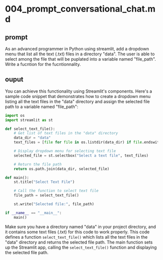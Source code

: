 # 004_prompt_conversational_chat.md

## prompt
As an advanced programmer in Python using streamlit, add a dropdown menu that list all the text (.txt) files in a directory "data". The user is able to select among the file that will be puplated into a variable named "file_path". Write a fucntion for the fucntionnality.



## ouput
You can achieve this functionality using Streamlit's components. Here's a sample code snippet that demonstrates how to create a dropdown menu listing all the text files in the "data" directory and assign the selected file path to a variable named "file_path":

```python
import os
import streamlit as st

def select_text_file():
    # Get list of text files in the "data" directory
    data_dir = "data"
    text_files = [file for file in os.listdir(data_dir) if file.endswith('.txt')]

    # Display dropdown menu for selecting text file
    selected_file = st.selectbox("Select a text file", text_files)

    # Return the file path
    return os.path.join(data_dir, selected_file)

def main():
    st.title("Select Text File")

    # Call the function to select text file
    file_path = select_text_file()

    st.write("Selected file:", file_path)

if __name__ == "__main__":
    main()
```

Make sure you have a directory named "data" in your project directory, and it contains some text files (.txt) for this code to work properly. This code defines a function `select_text_file()` which lists all the text files in the "data" directory and returns the selected file path. The main function sets up the Streamlit app, calling the `select_text_file()` function and displaying the selected file path.